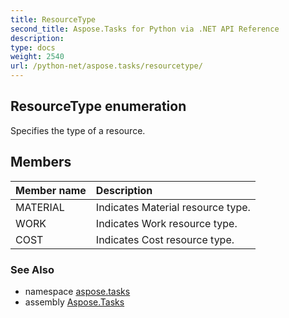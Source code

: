 ```yaml
---
title: ResourceType
second_title: Aspose.Tasks for Python via .NET API Reference
description: 
type: docs
weight: 2540
url: /python-net/aspose.tasks/resourcetype/
---
```


## ResourceType enumeration

Specifies the type of a resource.

## Members
| Member name | Description |
| :- | :- |
|MATERIAL|Indicates Material resource type.|
|WORK|Indicates Work resource type.|
|COST|Indicates Cost resource type.|

### See Also

* namespace [aspose.tasks](/tasks/python-net/aspose.tasks/)
* assembly [Aspose.Tasks](/tasks/python-net/)

